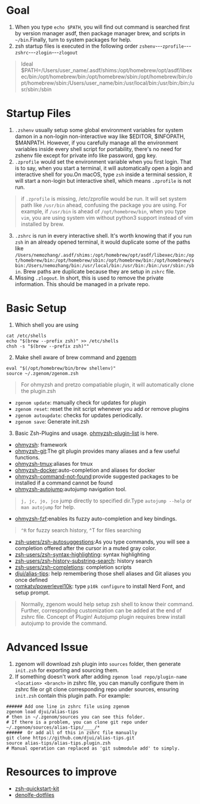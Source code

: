 # Goal
1. When you type `echo $PATH`, you will find out command is searched first by version manager asdf, then package manager brew, and scripts in `~/bin`.Finally, turn to system packages for help.
2. zsh startup files is executed in the following order `zshenv`---`zprofile`---`zshrc`---`zlogin`---`zlogout` 

> Ideal $PATH=/Users/user_name/.asdf/shims:/opt/homebrew/opt/asdf/libexec/bin:/opt/homebrew/bin:/opt/homebrew/sbin:/opt/homebrew/bin:/opt/homebrew/sbin:/Users/user_name/bin:/usr/local/bin:/usr/bin:/bin:/usr/sbin:/sbin

# Startup Files
1. `.zshenv` usually setup some global environment variables for system damon in a non-login non-interactive way like $EDITOR, $INFOPATH, $MANPATH. However, if you carefully manage all the environment variables inside every shell script for portability, there's no need for zshenv file except for private info like password, gpg key.
2. `.zprofile` would set the environment variable when you first login. That is to say, when you start a terminal, it will automatically open a login and interactive shell for you.On macOS, type `zsh` inside a terminal session, it will start a non-login but interactive shell, which means `.zprofile` is not run. 
> if `.zprofile` is missing, /etc/zprofile would be run. It will set system path like `/usr/bin` ahead, confusing the package you are using. For example, if `/usr/bin` is ahead of `/opt/homebrew/bin`, when you type `vim`, you are using system vim without python3 support instead of vim installed by brew. 
3. `.zshrc` is run in every interactive shell. It's worth knowing that if you run `zsh` in an already opened terminal, it would duplicate some of the paths like `/Users/nemozhang/.asdf/shims:/opt/homebrew/opt/asdf/libexec/bin:/opt/homebrew/bin:/opt/homebrew/sbin:/opt/homebrew/bin:/opt/homebrew/sbin:/Users/nemozhang/bin:/usr/local/bin:/usr/bin:/bin:/usr/sbin:/sbin`. Brew paths are duplicate because they are setup in `zshrc` file. 
4. Missing `.zlogout`. In short, this is used to remove the private information. This should be managed in a private repo.

# Basic Setup
1. Which shell you are using
```
cat /etc/shells
echo "$(brew --prefix zsh)" >> /etc/shells
chsh -s "$(brew --prefix zsh)""
```
2. Make shell aware of brew command and [zgenom](https://github.com/jandamm/zgenom#Usage)
```
eval "$(/opt/homebrew/bin/brew shellenv)"
source ~/.zgenom/zgenom.zsh
```
> For ohmyzsh and pretzo compatiable plugin, it will automatically clone the plugin.zsh
- `zgenom update`: manually check for updates for plugin
- `zgenom reset`: reset the init script whenever you add or remove plugins
- `zgenom autoupdate`: checks for updates periodically.
- `zgenom save`: Generate init.zsh

3. Basic Zsh-Plugins and usage.
[ohmyzsh-plugin-list](https://github.com/ohmyzsh/ohmyzsh/tree/master/plugins) is here.
- [ohmyzsh](https://github.com/ohmyzsh/ohmyzsh): framework
- [ohmyzsh-git](https://github.com/ohmyzsh/ohmyzsh/tree/master/plugins/git):The git plugin provides many aliases and a few useful functions.
- [ohmyzsh-tmux](https://github.com/ohmyzsh/ohmyzsh/tree/master/plugins/tmux):aliases for tmux
- [ohmyzsh-docker](https://github.com/ohmyzsh/ohmyzsh/tree/master/plugins/docker):auto-completion and aliases for docker
- [ohmyzsh-command-not-found](https://github.com/ohmyzsh/ohmyzsh/tree/master/plugins/command-not-found):provide suggested packages to be installed if a command cannot be found
- [ohmyzsh-autojump](https://github.com/ohmyzsh/ohmyzsh/tree/master/plugins/autojump):autojump navigation tool.
> `j, jc, jo, jco` jump directly to specified dir.Type `autojump --help` or `man autojump` for help.
- [ohmyzsh-fzf](https://github.com/ohmyzsh/ohmyzsh/tree/master/plugins/fzf):enables its fuzzy auto-completion and key bindings.
> `^R` for fuzzy search history, ^T for files searching
- [zsh-users/zsh-autosuggestions](https://github.com/zsh-users/zsh-autosuggestions):As you type commands, you will see a completion offered after the cursor in a muted gray color.
- [zsh-users/zsh-syntax-highlighting](https://github.com/zsh-users/zsh-syntax-highlighting): syntax highlighting
- [zsh-users/zsh-history-substring-search](https://github.com/zsh-users/zsh-history-substring-search): history search
- [zsh-users/zsh-completions](https://github.com/zsh-users/zsh-completions): completion scripts
- [djui/alias-tips](https://github.com/djui/alias-tips): help remembering those shell aliases and Git aliases you once defined
- [romkatv/powerlevel10k](https://github.com/romkatv/powerlevel10k): type `p10k configure` to install Nerd Font, and setup prompt.

> Normally, zgenom would help setup zsh shell to know their command. Further, corresponding customization can be added at the end of zshrc file.
> Concept of Plugin! Autojump plugin requires brew install autojump to provide the command.

# Advanced Issue
1. zgenom will download zsh plugin into `sources` folder, then generate `init.zsh` for exporting and sourcing them.
2. If something doesn't work after adding `zgenom load repo/plugin-name <location> <branch>` in zshrc file, you can manully configure them in zshrc file or git clone corresponding repo under sources, ensuring `init.zsh` contain this plugin path. For example:
```
###### Add one line in zshrc file using zgenom
zgenom load djui/alias-tips
# then in ~/.zgenom/sources you can see this folder.
# If there is a problem, you can clone git repo under ~/.zgenom/sources/alias-tips/____/*
######  Or add all of this in zshrc file manually
git clone https://github.com/djui/alias-tips.git
source alias-tips/alias-tips.plugin.zsh
# Manual operation can replaced as 'git submodule add' to simply.
```

# Resources to improve
- [zsh-quickstart-kit](https://github.com/unixorn/zsh-quickstart-kit)
- [denolfe-dotfiles](https://github.com/denolfe/dotfiles/)
